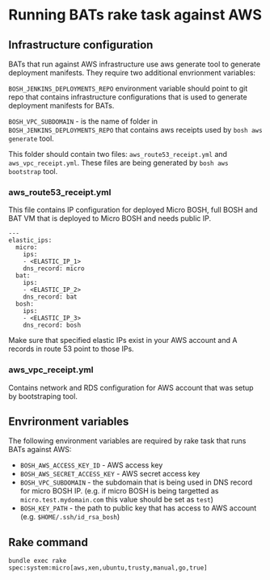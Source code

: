 # Running BATs rake task against AWS

## Infrastructure configuration

BATs that run against AWS infrastructure use aws generate tool to generate deployment manifests. They require two additional envrionment variables:

`BOSH_JENKINS_DEPLOYMENTS_REPO` environment variable should point to git repo that contains infrastructure configurations that is used to generate deployment manifests for BATs. 

`BOSH_VPC_SUBDOMAIN` - is the name of folder in `BOSH_JENKINS_DEPLOYMENTS_REPO` that contains aws receipts used by `bosh aws generate` tool.

This folder should contain two files: `aws_route53_receipt.yml` and `aws_vpc_receipt.yml`. These files are being generated by `bosh aws bootstrap` tool.

### aws_route53_receipt.yml

This file contains IP configuration for deployed Micro BOSH, full BOSH and  BAT VM that is deployed to Micro BOSH and needs public IP.

```
---
elastic_ips:
  micro:
    ips:
    - <ELASTIC_IP_1>
    dns_record: micro
  bat:
    ips:
    - <ELASTIC_IP_2>
    dns_record: bat
  bosh:
    ips:
    - <ELASTIC_IP_3>
    dns_record: bosh
```

Make sure that specified elastic IPs exist in your AWS account and A records in route 53 point to those IPs.

### aws_vpc_receipt.yml

Contains network and RDS configuration for AWS account that was setup by bootstraping tool.

## Envrironment variables

The following environment variables are required by rake task that runs BATs against AWS:

* `BOSH_AWS_ACCESS_KEY_ID` - AWS access key
* `BOSH_AWS_SECRET_ACCESS_KEY` - AWS secret access key
* `BOSH_VPC_SUBDOMAIN` - the subdomain that is being used in DNS record for micro BOSH IP. (e.g. if micro BOSH is being targetted as `micro.test.mydomain.com` this value should be set as `test`)
* `BOSH_KEY_PATH` - the path to public key that has access to AWS account (e.g. `$HOME/.ssh/id_rsa_bosh`)

## Rake command

```
bundle exec rake spec:system:micro[aws,xen,ubuntu,trusty,manual,go,true]
```